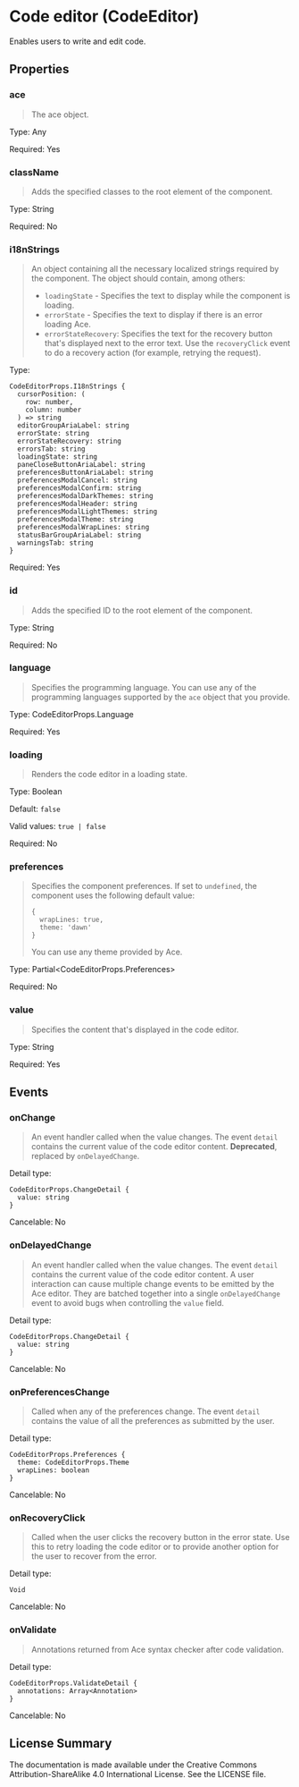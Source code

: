 # Code editor (CodeEditor)

Enables users to write and edit code.



## Properties



### ace

> The ace object.

Type: Any

Required: Yes


### className

> Adds the specified classes to the root element of the component.

Type: String

Required: No


### i18nStrings

> An object containing all the necessary localized strings required by the component.
> The object should contain, among others:
> * `loadingState` - Specifies the text to display while the component is loading.
> * `errorState` - Specifies the text to display if there is an error loading Ace.
> * `errorStateRecovery`: Specifies the text for the recovery button that's displayed next to the error text.
>    Use the `recoveryClick` event to do a recovery action (for example, retrying the request).
> 

Type: 
```
CodeEditorProps.I18nStrings {
  cursorPosition: (
    row: number,
    column: number
  ) => string
  editorGroupAriaLabel: string
  errorState: string
  errorStateRecovery: string
  errorsTab: string
  loadingState: string
  paneCloseButtonAriaLabel: string
  preferencesButtonAriaLabel: string
  preferencesModalCancel: string
  preferencesModalConfirm: string
  preferencesModalDarkThemes: string
  preferencesModalHeader: string
  preferencesModalLightThemes: string
  preferencesModalTheme: string
  preferencesModalWrapLines: string
  statusBarGroupAriaLabel: string
  warningsTab: string
}
```


Required: Yes


### id

> Adds the specified ID to the root element of the component.

Type: String

Required: No


### language

> Specifies the programming language. You can use any of the programming languages supported by the `ace` object that you provide.

Type: CodeEditorProps.Language

Required: Yes


### loading

> Renders the code editor in a loading state.

Type: Boolean

Default: `false`

Valid values: `true | false`

Required: No


### preferences

> Specifies the component preferences.
> If set to `undefined`, the component uses the following default value:
> 
> ```
> {
>   wrapLines: true,
>   theme: 'dawn'
> }
> ```
> 
> You can use any theme provided by Ace.
> 

Type: Partial<CodeEditorProps.Preferences>

Required: No


### value

> Specifies the content that's displayed in the code editor.

Type: String

Required: Yes







## Events



### onChange

> An event handler called when the value changes.
> The event `detail` contains the current value of the code editor content.
> **Deprecated**, replaced by `onDelayedChange`.

Detail type: 
```
CodeEditorProps.ChangeDetail {
  value: string
}
```

Cancelable: No



### onDelayedChange

> An event handler called when the value changes.
> The event `detail` contains the current value of the code editor content.
> A user interaction can cause multiple change events to be emitted by the Ace editor. They are batched together into a single `onDelayedChange` event to avoid bugs when controlling the `value` field.

Detail type: 
```
CodeEditorProps.ChangeDetail {
  value: string
}
```

Cancelable: No



### onPreferencesChange

> Called when any of the preferences change.
> The event `detail` contains the value of all the preferences as submitted by the user.

Detail type: 
```
CodeEditorProps.Preferences {
  theme: CodeEditorProps.Theme
  wrapLines: boolean
}
```

Cancelable: No



### onRecoveryClick

> Called when the user clicks the recovery button in the error state.
> Use this to retry loading the code editor or to provide another option for the user to recover from the error.

Detail type: 
```
Void
```

Cancelable: No



### onValidate

> Annotations returned from Ace syntax checker after code validation.

Detail type: 
```
CodeEditorProps.ValidateDetail {
  annotations: Array<Annotation>
}
```

Cancelable: No






## License Summary

The documentation is made available under the Creative Commons Attribution-ShareAlike 4.0 International License. See the LICENSE file.
